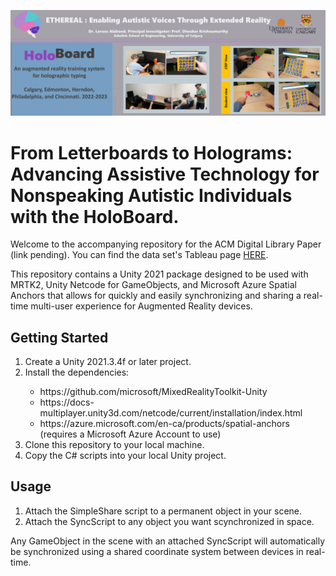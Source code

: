 ![HoloBoard banner](/Banner.jpg "HoloBoard")

# From Letterboards to Holograms: Advancing Assistive Technology for Nonspeaking Autistic Individuals with the HoloBoard.

Welcome to the accompanying repository for the ACM Digital Library Paper (link pending). You can find the data set's Tableau page [HERE](https://public.tableau.com/app/profile/lorans.alabood/viz/Dashboardproject_17085671823810/HoloBoard2022-2023).

This repository contains a Unity 2021 package designed to be used with MRTK2, Unity Netcode for GameObjects, and Microsoft Azure Spatial Anchors that allows for quickly and easily synchronizing and sharing a real-time multi-user experience for Augmented Reality devices.

## Getting Started

<ol>
    <li> Create a Unity 2021.3.4f or later project. </li>
    <li> Install the dependencies: </li>
    <ul>
        <li> https://github.com/microsoft/MixedRealityToolkit-Unity </li>
        <li> https://docs-multiplayer.unity3d.com/netcode/current/installation/index.html </li>
        <li> https://azure.microsoft.com/en-ca/products/spatial-anchors (requires a Microsoft Azure Account to use) </li>
    </ul>
    <li> Clone this repository to your local machine. </li>
    <li> Copy the C# scripts into your local Unity project. </li>
</ol>

## Usage

<ol>
    <li> Attach the SimpleShare script to a permanent object in your scene. </li>
    <li> Attach the SyncScript to any object you want scynchronized in space. </li>
</ol>

Any GameObject in the scene with an attached SyncScript will automatically be synchronized using a shared coordinate system between devices in real-time.